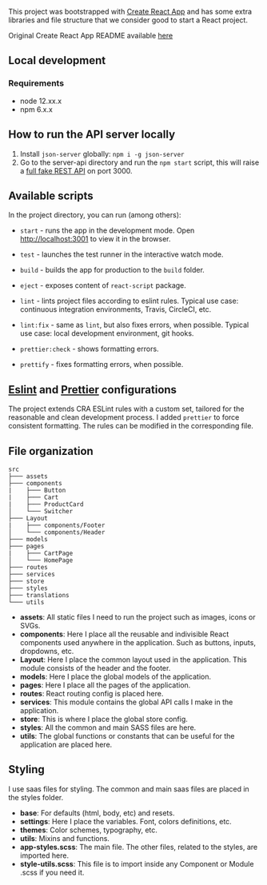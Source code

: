 This project was bootstrapped with [Create React App](https://github.com/facebook/create-react-app) and has some extra libraries and file structure that we consider good to start a React project.

Original Create React App README available [here](./README_CRA.md)

## Local development

### Requirements

-   node 12.xx.x
-   npm 6.x.x

## How to run the API server locally
1. Install `json-server` globally: `npm i -g json-server`
2. Go to the server-api directory and run the `npm start` script, this will raise a [full fake REST API](https://www.npmjs.com/package/json-server) on port 3000.

## Available scripts

In the project directory, you can run (among others):

-   `start` - runs the app in the development mode. Open [http://localhost:3001](http://localhost:3001) to view it in the browser.

-   `test` - launches the test runner in the interactive watch mode.

-   `build` - builds the app for production to the `build` folder.

-   `eject` - exposes content of `react-script` package.

-   `lint` - lints project files according to eslint rules. Typical use case: continuous integration environments, Travis, CircleCI, etc.

-   `lint:fix` - same as `lint`, but also fixes errors, when possible. Typical use case: local development environment, git hooks.

-   `prettier:check` - shows formatting errors.

-   `prettify` - fixes formatting errors, when possible.


## [Eslint](https://eslint.org/docs/user-guide/configuring) and [Prettier](https://prettier.io/docs/en/configuration.html) configurations

The project extends CRA ESLint rules with a custom set, tailored for the reasonable and clean development process. I added `prettier` to force consistent formatting. The rules can be modified in the corresponding file.

## File organization

```
src
├─── assets
├─── components
|    ├─── Button
|    ├─── Cart
|    ├─── ProductCard
│    └─── Switcher
├─── Layout
|    ├─── components/Footer
│    └─── components/Header
├─── models
├─── pages
|    ├─── CartPage
│    └─── HomePage
├─── routes
├─── services
├─── store
├─── styles
├─── translations
└─── utils
```

-   **assets**: All static files I need to run the project such as images, icons or SVGs.
-   **components**: Here I place all the reusable and indivisible React components used anywhere in the application. Such as buttons, inputs, dropdowns, etc.
-   **Layout**: Here I place the common layout used in the application. This module consists of the header and the footer.
-   **models**: Here I place the global models of the application.
-   **pages**: Here I place all the pages of the application.
-   **routes**: React routing config is placed here.
-   **services**: This module contains the global API calls I make in the application.
-   **store**: This is where I place the global store config.
-   **styles**: All the common and main SASS files are here.
-   **utils**: The global functions or constants that can be useful for the application are placed here.

## Styling

I use saas files for styling. The common and main saas files are placed in the styles folder.

-   **base**: For defaults (html, body, etc) and resets.
-   **settings**: Here I place the variables. Font, colors definitions, etc.
-   **themes**: Color schemes, typography, etc.
-   **utils**: Mixins and functions.
-   **app-styles.scss**: The main file. The other files, related to the styles, are imported here.
-   **style-utils.scss**: This file is to import inside any Component or Module .scss if you need it.



